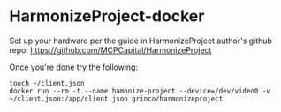 # HarmonizeProject-docker

Set up your hardware per the guide in HarmonizeProject author's github repo: https://github.com/MCPCapital/HarmonizeProject

Once you're done try the following:
```
touch ~/client.json
docker run --rm -t --name hamonize-project --device=/dev/video0 -v ~/client.json:/app/client.json grinco/harmonizeproject
```
